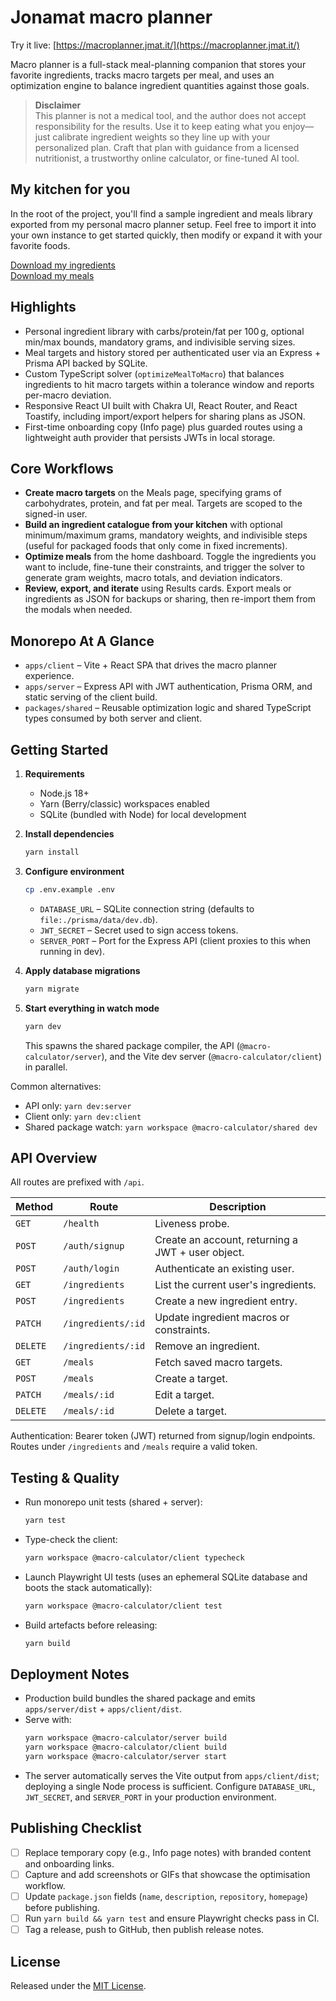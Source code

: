 # Jonamat macro planner

Try it live: [https://macroplanner.jmat.it/](https://macroplanner.jmat.it/)

Macro planner is a full-stack meal-planning companion that stores your favorite ingredients, tracks macro targets per meal, and uses an optimization engine to balance ingredient quantities against those goals.

> **Disclaimer**  
> This planner is not a medical tool, and the author does not accept responsibility for the results. Use it to keep eating what you enjoy—just calibrate ingredient weights so they line up with your personalized plan. Craft that plan with guidance from a licensed nutritionist, a trustworthy online calculator, or fine-tuned AI tool.


## My kitchen for you

In the root of the project, you'll find a sample ingredient and meals library exported from my personal macro planner setup. Feel free to import it into your own instance to get started quickly, then modify or expand it with your favorite foods.

[Download my ingredients](./samples/ingredients.json)  
[Download my meals](./samples/meals.json)

## Highlights

- Personal ingredient library with carbs/protein/fat per 100 g, optional min/max bounds, mandatory grams, and indivisible serving sizes.
- Meal targets and history stored per authenticated user via an Express + Prisma API backed by SQLite.
- Custom TypeScript solver (`optimizeMealToMacro`) that balances ingredients to hit macro targets within a tolerance window and reports per-macro deviation.
- Responsive React UI built with Chakra UI, React Router, and React Toastify, including import/export helpers for sharing plans as JSON.
- First-time onboarding copy (Info page) plus guarded routes using a lightweight auth provider that persists JWTs in local storage.

## Core Workflows

- **Create macro targets** on the Meals page, specifying grams of carbohydrates, protein, and fat per meal. Targets are scoped to the signed-in user.
- **Build an ingredient catalogue from your kitchen** with optional minimum/maximum grams, mandatory weights, and indivisible steps (useful for packaged foods that only come in fixed increments).
- **Optimize meals** from the home dashboard. Toggle the ingredients you want to include, fine-tune their constraints, and trigger the solver to generate gram weights, macro totals, and deviation indicators.
- **Review, export, and iterate** using Results cards. Export meals or ingredients as JSON for backups or sharing, then re-import them from the modals when needed.

## Monorepo At A Glance

- `apps/client` – Vite + React SPA that drives the macro planner experience.
- `apps/server` – Express API with JWT authentication, Prisma ORM, and static serving of the client build.
- `packages/shared` – Reusable optimization logic and shared TypeScript types consumed by both server and client.

## Getting Started

1. **Requirements**  
   - Node.js 18+  
   - Yarn (Berry/classic) workspaces enabled  
   - SQLite (bundled with Node) for local development

2. **Install dependencies**
   ```bash
   yarn install
   ```

3. **Configure environment**
   ```bash
   cp .env.example .env
   ```
   - `DATABASE_URL` – SQLite connection string (defaults to `file:./prisma/data/dev.db`).  
   - `JWT_SECRET` – Secret used to sign access tokens.  
   - `SERVER_PORT` – Port for the Express API (client proxies to this when running in dev).

4. **Apply database migrations**
   ```bash
   yarn migrate
   ```

5. **Start everything in watch mode**
   ```bash
   yarn dev
   ```
   This spawns the shared package compiler, the API (`@macro-calculator/server`), and the Vite dev server (`@macro-calculator/client`) in parallel.

Common alternatives:

- API only: `yarn dev:server`
- Client only: `yarn dev:client`
- Shared package watch: `yarn workspace @macro-calculator/shared dev`


## API Overview

All routes are prefixed with `/api`.

| Method | Route | Description |
| ------ | ----- | ----------- |
| `GET` | `/health` | Liveness probe. |
| `POST` | `/auth/signup` | Create an account, returning a JWT + user object. |
| `POST` | `/auth/login` | Authenticate an existing user. |
| `GET` | `/ingredients` | List the current user's ingredients. |
| `POST` | `/ingredients` | Create a new ingredient entry. |
| `PATCH` | `/ingredients/:id` | Update ingredient macros or constraints. |
| `DELETE` | `/ingredients/:id` | Remove an ingredient. |
| `GET` | `/meals` | Fetch saved macro targets. |
| `POST` | `/meals` | Create a target. |
| `PATCH` | `/meals/:id` | Edit a target. |
| `DELETE` | `/meals/:id` | Delete a target. |

Authentication: Bearer token (JWT) returned from signup/login endpoints. Routes under `/ingredients` and `/meals` require a valid token.

## Testing & Quality

- Run monorepo unit tests (shared + server):
  ```bash
  yarn test
  ```
- Type-check the client:
  ```bash
  yarn workspace @macro-calculator/client typecheck
  ```
- Launch Playwright UI tests (uses an ephemeral SQLite database and boots the stack automatically):
  ```bash
  yarn workspace @macro-calculator/client test
  ```
- Build artefacts before releasing:
  ```bash
  yarn build
  ```

## Deployment Notes

- Production build bundles the shared package and emits `apps/server/dist` + `apps/client/dist`.
- Serve with:
  ```bash
  yarn workspace @macro-calculator/server build
  yarn workspace @macro-calculator/client build
  yarn workspace @macro-calculator/server start
  ```
- The server automatically serves the Vite output from `apps/client/dist`; deploying a single Node process is sufficient. Configure `DATABASE_URL`, `JWT_SECRET`, and `SERVER_PORT` in your production environment.

## Publishing Checklist

- [ ] Replace temporary copy (e.g., Info page notes) with branded content and onboarding links.
- [ ] Capture and add screenshots or GIFs that showcase the optimisation workflow.
- [ ] Update `package.json` fields (`name`, `description`, `repository`, `homepage`) before publishing.
- [ ] Run `yarn build && yarn test` and ensure Playwright checks pass in CI.
- [ ] Tag a release, push to GitHub, then publish release notes.

## License

Released under the [MIT License](LICENSE).
